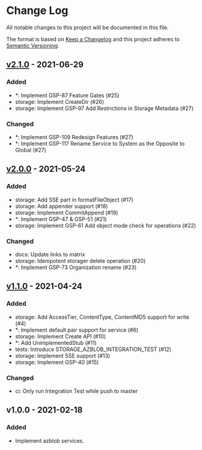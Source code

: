 # Change Log

All notable changes to this project will be documented in this file.

The format is based on [Keep a Changelog](https://keepachangelog.com/)
and this project adheres to [Semantic Versioning](https://semver.org/).

## [v2.1.0] - 2021-06-29

### Added

- *: Implement GSP-87 Feature Gates (#25)
- storage: Implement CreateDir (#26)
- storage: Implement GSP-97 Add Restrictions in Storage Metadata (#27)

### Changed

- *: Implement GSP-109 Redesign Features (#27)
- *: Implement GSP-117 Rename Service to System as the Opposite to Global (#27)

## [v2.0.0] - 2021-05-24

### Added

- storage: Add SSE part in formatFileObject (#17)
- storage: Add appender support (#18)
- storage: Implement CommitAppend (#19)
- *: Implement GSP-47 & GSP-51 (#21)
- storage: Implement GSP-61 Add object mode check for operations (#22)

### Changed

- docs: Update links to matrix
- storage: Idempotent storager delete operation (#20)
- *: Implement GSP-73 Organization rename (#23)

## [v1.1.0] - 2021-04-24

### Added

- storage: Add AccessTier, ContentType, ContentMD5 support for write (#4)
- *: Implement default pair support for service (#6)
- storage: Implement Create API (#10)
- *: Add UnimplementedStub (#11)
- tests: Introduce STORAGE_AZBLOB_INTEGRATION_TEST (#12)
- storage: Implement SSE support (#13)
- storage: Implement GSP-40 (#15)

### Changed

- ci: Only run Integration Test while push to master

## v1.0.0 - 2021-02-18

### Added

- Implement azblob services.

[v2.1.0]: https://github.com/beyondstorage/go-service-azblob/compare/v2.0.0...v2.1.0
[v2.0.0]: https://github.com/beyondstorage/go-service-azblob/compare/v1.1.0...v2.0.0
[v1.1.0]: https://github.com/beyondstorage/go-service-azblob/compare/v1.0.0...v1.1.0
